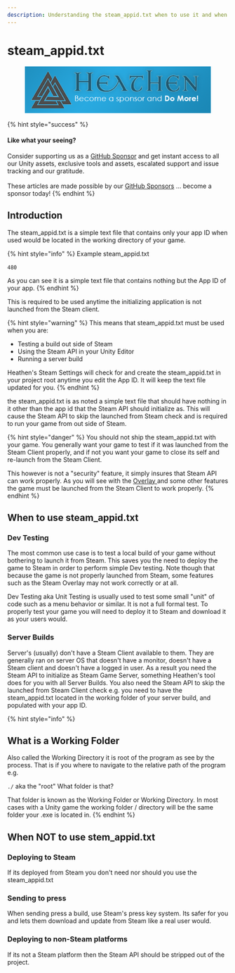 ```yaml
---
description: Understanding the steam_appid.txt when to use it and when not to use it
---
```


# steam\_appid.txt



<figure><img src="../../../../.gitbook/assets/512x128 Sponsor Banner.png" alt="Become a sponsor and Do More"><figcaption></figcaption></figure>

{% hint style="success" %}
#### Like what your seeing?

Consider supporting us as a [GitHub Sponsor](../../../../company/become-a-sponsor.md) and get instant access to all our Unity assets, exclusive tools and assets, escalated support and issue tracking and our gratitude.\
\
These articles are made possible by our [GitHub Sponsors](https://github.com/sponsors/heathen-engineering) ... become a sponsor today!
{% endhint %}

## Introduction

The steam\_appid.txt is a simple text file that contains only your app ID when used would be located in the working directory of your game.&#x20;

{% hint style="info" %}
Example steam\_appid.txt

```
480
```

As you can see it is a simple text file that contains nothing but the App ID of your app.
{% endhint %}

This is required to be used anytime the initializing application is not launched from the Steam client.

{% hint style="warning" %}
This means that steam\_appid.txt must be used when you are:

* Testing a build out side of Steam
* Using the Steam API in your Unity Editor
* Running a server build

Heathen's Steam Settings will check for and create the steam\_appid.txt in your project root anytime you edit the App ID. It will keep the text file updated for you.
{% endhint %}

the steam\_appid.txt is as noted a simple text file that should have nothing in it other than the app id that the Steam API should initialize as. This will cause the Steam API to skip the launched from Steam check and is required to run your game from out side of Steam.

{% hint style="danger" %}
You should not ship the steam\_appid.txt with your game. You generally want your game to test if it was launched from the Steam Client properly, and if not you want your game to close its self and re-launch from the Steam Client.

This however is not a "security" feature, it simply insures that Steam API can work properly. As you will see with the [Overlay ](broken-reference)and some other features the game must be launched from the Steam Client to work properly.
{% endhint %}

## When to use steam\_appid.txt

### Dev Testing

The most common use case is to test a local build of your game without bothering to launch it from Steam. This saves you the need to deploy the game to Steam in order to perform simple Dev testing. Note though that because the game is not properly launched from Steam, some features such as the Steam Overlay may not work correctly or at all.&#x20;

Dev Testing aka Unit Testing is usually used to test some small "unit" of code such as a menu behavior or similar. It is not a full formal test. To properly test your game you will need to deploy it to Steam and download it as your users would.

### Server Builds

Server's (usually) don't have a Steam Client available to them. They are generally ran on server OS that doesn't have a monitor, doesn't have a Steam client and doesn't have a logged in user. As a result you need the Steam API to initialize as Steam Game Server,  something Heathen's tool does for you with all Server Builds. You also need the Steam API to skip the launched from Steam Client check e.g. you need to have the steam\_appid.txt located in the working folder of your server build, and populated with your app ID.

{% hint style="info" %}
## What is a Working Folder

Also called the Working Directory it is root of the program as see by the process. That is if you where to navigate to the relative path of the program e.g.&#x20;

`./` aka the "root" What folder is that?

That folder is known as the Working Folder or Working Directory. In most cases with a Unity game the working folder / directory will be the same folder your .exe is located in.
{% endhint %}

## When NOT to use stem\_appid.txt

### Deploying to Steam

If its deployed from Steam you don't need nor should you use the steam\_appid.txt

### Sending to press

When sending press a build, use Steam's press key system. Its safer for you and lets them download and update from Steam like a real user would.

### Deploying to non-Steam platforms

If its not a Steam platform then the Steam API should be stripped out of the project.
